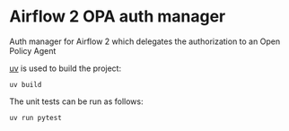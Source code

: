 # Airflow 2 OPA auth manager

Auth manager for Airflow 2 which delegates the authorization to an Open Policy
Agent

[uv](https://docs.astral.sh/uv/) is used to build the project:

    uv build

The unit tests can be run as follows:

    uv run pytest
